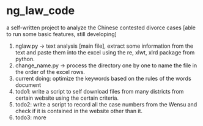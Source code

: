 # ng_law_code
a self-written project to analyze the Chinese contested divorce cases 
[able to run some basic features, still developing]

1. nglaw.py -> text analysis [main file], extract some information from the text and paste them into the excel using the re, xlwt, xlrd package from python.  
2. change_name.py -> process the directory one by one to name the file in the order of the excel rows. 
3. current doing: optimize the keywords based on the rules of the words document
4. todo1: write a script to self download files from many districts from certain website using the certain criteria. 
5. todo2: write a script to record all the case numbers from the Wensu and check if it is contained in the website other than it. 
6. todo3: more 
